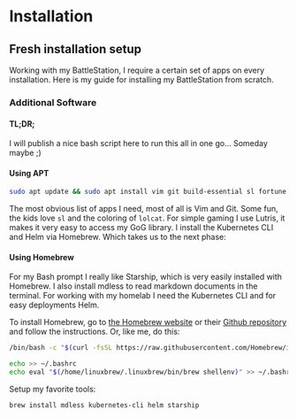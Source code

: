 # Installation

## Fresh installation setup

Working with my BattleStation, I require a certain set of apps on every installation. Here is my guide for installing my BattleStation from scratch.



### Additional Software

#### TL;DR;

I will publish a nice bash script here to run this all in one go...
Someday maybe ;)

#### Using APT

```bash
sudo apt update && sudo apt install vim git build-essential sl fortune cowsay lolcat lutris 
```
The most obvious list of apps I need, most of all is Vim and Git.
Some fun, the kids love `sl` and the coloring of `lolcat`. For simple gaming I use Lutris, it makes it very easy to access my GoG library.
I install the Kubernetes CLI and Helm via Homebrew. Which takes us to the next phase:

#### Using Homebrew

For my Bash prompt I really like Starship, which is very easily installed with Homebrew.
I also install mdless to read markdown documents in the terminal. For working with my homelab I need the Kubernetes CLI and for easy deployments Helm.

To install Homebrew, go to [the Homebrew website](https://brew.sh) or their [Github repository](https://github.com/Homebrew/brew) and follow the instructions. Or, like me, do this:
```bash
/bin/bash -c "$(curl -fsSL https://raw.githubusercontent.com/Homebrew/install/HEAD/install.sh)"

echo >> ~/.bashrc
echo eval "$(/home/linuxbrew/.linuxbrew/bin/brew shellenv)" >> ~/.bashrc
```

Setup my favorite tools:
```bash
brew install mdless kubernetes-cli helm starship
```


